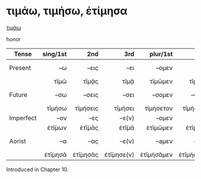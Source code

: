 # τιμάω, τιμήσω, ἐτίμησα

[τιμάω](https://en.wiktionary.org/wiki/τιμάω)

honor

| Tense     | sing/1st |      2nd |        3rd |   plur/1st |       2nd |          3rd | Infinitive |
|-----------|---------:|---------:|-----------:|-----------:|----------:|-------------:|:----------:|
| Present   |       –ω |     –εις |        –ει |      –ομεν |      –ετε |     –ουσι(ν) | 1pp + –ειν |
|           |     τῑμῶ |    τῑμᾷς |       τῑμᾷ |    τῑμῶμεν |    τῑμᾶτε |    τῑμῶσῐ(ν) |   τῑμᾶν    |
| Future    |      –σω |    –σεις |       –σει |     –σομεν |     –σετε |    –σουσι(ν) | 2pp + –ειν |
|           |   τῑμήσω | τῑμήσεις |    τῑμήσει |  τῑμήσετον |  τῑμήσετε | τῑμήσουσῐ(ν) |  τῑμήσειν  |
| Imperfect |      –ον |      –ες |      –ε(ν) |      –ομεν |      –ετε |          –ον |     -      |
|           |   ἐτῑ́μων |   ἐτῑ́μᾱς |      ἐτῑ́μᾱ |   ἐτῑμῶμεν |   ἐτῑμᾶτε |       ἐτῑ́μων |     -      |
| Aorist    |       –α |      –ας |      –ε(ν) |      –aμεν |      –ατε |          –αν |  3pp +-αἰ  |
|           |  ἐτῑ́μησᾰ | ἐτῑ́μησᾰς | ἐτῑ́μησε(ν) | ἐτῑμήσᾰμεν | ἐτῑμήσᾰτε |     ἐτῑ́μησᾰν |  τῑμῆσαι   |


Introduced in Chapter 10.
